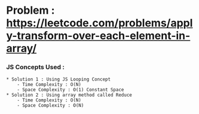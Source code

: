 

# Problem : https://leetcode.com/problems/apply-transform-over-each-element-in-array/

### JS Concepts Used :
    * Solution 1 : Using JS Looping Concept
        - Time Complexity : O(N)
        - Space Complexity : O(1) Constant Space
    * Solution 2 : Using array method called Reduce
        - Time Complexity : O(N)
        - Space Complexity : O(N)